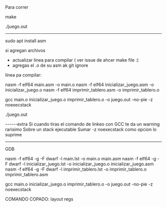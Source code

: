 Para correr

make

./juego.out

---------------

sudo apt install asm

si agregan archivos
- actualizar linea para compilar ( ver issue de ahcer make file :)
- agregas el .o de su asm ak git ignore

línea pa compilar:

nasm -f elf64 main.asm -o main.o
nasm -f elf64 inicializar_juego.asm -o inicializar_juego.o
nasm -f elf64 imprimir_tablero.asm -o imprimir_tablero.o



gcc main.o inicializar_juego.o imprimir_tablero.o  -o juego.out -no-pie  -z noexecstack

./juego.out

------extra
Si cuando tiras el comando de linkeo con GCC te da un warning rarisimo
Sobre un stack ejecutable
Sumar -z noexecstack como opcion lo suprime


---------------
GDB

nasm -f elf64 -g -F dwarf -l main.lst -o main.o main.asm 
nasm -f elf64 -g -F dwarf -l inicializar_juego.lst -o inicializar_juego.o inicializar_juego.asm 
nasm -f elf64 -g -F dwarf -l imprimir_tablero.lst -o imprimir_tablero.o imprimir_tablero.asm 


 gcc main.o inicializar_juego.o imprimir_tablero.o  -o juego.out -no-pie  -z noexecstack

COMANDO COPADO: layout regs
